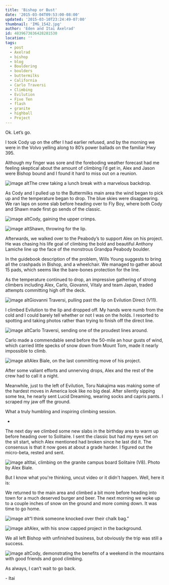 ```yaml
---
title: 'Bishop or Bust'
date: '2015-03-04T09:53:00-08:00'
updated: '2015-03-10T23:24:49-07:00'
thumbnail: 'IMG_1542.jpg'
author: 'Eden and Itai Axelrad'
id: 4839673836428281530
location: ''
tags:
  - post
  - Axelrad
  - bishop
  - blog
  - Bouldering
  - boulders
  - buttermilks
  - California
  - Carlo Traversi
  - Climbing
  - Evilution
  - Five Ten
  - flash
  - granite
  - highball
  - Project
---
```


Ok. Let’s go. 

I took Cody up on the offer I had earlier refused, and by the morning we were in the Volvo yelling along to 80’s power ballads on the familiar Hwy 395.

Although my finger was sore and the foreboding weather forecast had me feeling skeptical about the amount of climbing I’d get in, Alex and Jason were Bishop bound and I found it hard to miss out on a reunion. 

![image alt](/images/IMG_1542.jpg)The crew taking a lunch break with a marvelous backdrop.

As Cody and I pulled up to the Buttermilks main area the wind began to pick up and the temperature began to drop. The blue skies were disappearing. We ran laps on some slab before heading over to Fly Boy, where both Cody and Shawn made first go sends of the classic.

![image alt](/images/IMG_1488.jpg)Cody, gaining the upper crimps.

![image alt](/images/IMG_1484.jpg)Shawn, throwing for the lip.

Afterwards, we walked over to the Peabody’s to support Alex on his project. He was chasing his life goal of climbing the bold and beautiful Anthony Lamiche line up the face of the monstrous Grandpa Peabody boulder.

In the guidebook description of the problem, Wills Young suggests to bring all the crashpads in Bishop, and a wheelchair. We managed to gather about 15 pads, which seems like the bare-bones protection for the line. 

As the temperature continued to drop, an impressive gathering of strong climbers including Alex, Carlo, Giovanni, Vitaly and team Japan, traded attempts committing high off the deck. 

![image alt](/images/IMG_1532.jpg)Giovanni Traversi, pulling past the lip on Evilution Direct (V11).

I climbed Evilution to the lip and dropped off. My hands were numb from the cold and I could barely tell whether or not I was on the holds. I resorted to spotting and taking photos rather than trying to finish off the direct line.

![image alt](/images/IMG_1526.jpg)Carlo Traversi, sending one of the proudest lines around.

Carlo made a commendable send before the 50-mile an hour gusts of wind, which carried little specks of snow down from Mount Tom, made it nearly impossible to climb.

![image alt](/images/IMG_1518.jpg)Alex Biale, on the last committing move of his project.

After some valiant efforts and unnerving drops, Alex and the rest of the crew had to call it a night.

Meanwhile, just to the left of Evilution, Toru Nakajima was making some of the hardest moves in America look like no big deal. After silently sipping some tea, he nearly sent Lucid Dreaming, wearing socks and capris pants. I scraped my jaw off the ground. 

What a truly humbling and inspiring climbing session.

-

The next day we climbed some new slabs in the birthday area to warm up before heading over to Solitaire. I sent the classic but had my eyes set on the sit start, which Alex mentioned had broken since he last did it. The consensus is that it now goes at about a grade harder. I figured out the micro-beta, rested and sent.

![image alt](/images/IMG_1559.jpg)Itai, climbing on the granite campus board Solitaire (V8). Photo by Alex Biale.

But I know what you're thinking, uncut video or it didn't happen. Well, here it is:

We returned to the main area and climbed a bit more before heading into town for a much deserved burger and beer. The next morning we woke up to a couple inches of snow on the ground and more coming down. It was time to go home.

![image alt](/images/IMG_1577.jpg)“I think someone knocked over their chalk bag.”

![image alt](/images/IMG_1580.jpg)Alex, with his snow capped project in the background.

We all left Bishop with unfinished business, but obviously the trip was still a success.

![image alt](/images/IMG_1584.jpg)Cody, demonstrating the benefits of a weekend in the mountains with good friends and good climbing.

As always, I can’t wait to go back.

\- Itai
